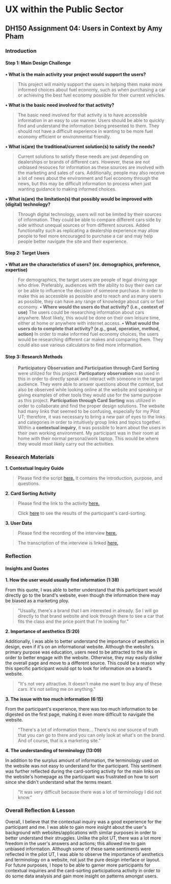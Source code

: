 # UX within the Public Sector 
## DH150 Assignment 04: Users in Context by Amy Pham 

### Introduction

#### Step 1: Main Design Challenge 
**• What is the main activity your project would support the users?**
> This project will mainly support the users in helping them make more informed choices about fuel economy, such as when purchasing a car or achieving the best fuel economy possible for their current vehicles. 

**• What is the basic need involved for that activity?**
> The basic need involved for that activity is to have accessible information in an easy to use manner. Users should be able to quickly find and understand the information being presented to them. They should not have a difficult experience in wanting to be more fuel economy efficient or environmental friendly. 

**• What is(are) the traditional/current solution(s) to satisfy the needs?**
> Current solutions to satisfy these needs are just depending on dealerships or brands of different cars. However, these are not unbiased resouces for information as these sources are involved with the marketing and sales of cars. Additionally, people may also receive a lot of news about the environment and fuel economy through the news, but this may be difficult information to process when just wanting guidance to making informed choices. 

**• What is(are) the limitation(s) that possibly would be improved with (digital) technology?**
> Through digital technology, users will not be limited by their sources of information. They could be able to compare different cars side by side without unequal sources or from different sources. Added functionality such as replicating a dealership experience may allow people to feel more encouraged to purchase a car and may help people better navigate the site and their experience.  

#### Step 2: Target Users 
**• What are the characteristics of users? (ex. demographics, preference, expertise)** 
> For demographics, the target users are people of legal driving age who drive. Preferably, audiences with the ability to buy their own car or be able to influence the decision of someone purchase. In order to make this as accessible as possible and to reach and as many users as possible, they can have any range of knowledge about cars or fuel economy. 
**• Where would the users do that activity? (i.e., context of use)**
> The users could be researching information about cars anywhere. Most likely, this would be done on their own leisure time, either at home or anywhere with internet access. 
**• What would the users do to complete that activity? (e.g., goal, operation, method, action)**
> In order to make informed fuel economy choices, the users would be researching different car makes and comparing them. They could also use various calculators to find more information. 

#### Step 3: Research Methods 
> **Participatory Observation and Participation through Card Sorting** were utilized for this project. 
> **Particpatory observation** was used in this in order to directly speak and interact with someone in the target audience. They were able to answer questions about the context, but also be observed while looking online at the website and speaking or giving examples of other tools they would use for the same purpose as this project. 
> **Participation through Card Sorting** was utilized in order to collaborate and find the proper design solutions. The website had many links that seemed to be confusing, especially for my Pilot UT; therefore, it was necessary to bring a new pair of eyes to the links and categories in order to intuitively group links and topics together. 
> Within a **contextual inquiry**, it was possible to learn about the users in their own working environment. My participant was in their room at home with their normal personal/work laptop. This would be where they would msot likely carry out the activities. 

### Research Materials 
**1. Contextual Inquiry Guide**

> Please find the script [here.](https://docs.google.com/document/d/1x0cQBcXMqS2MgKydhJJkIGrIwVGRp-uifiKzlYnPyHc/edit?usp=sharing) It contains the introduction, purpose, and questions. 

**2. Card Sorting Activity** 

> Please find the link to the activity [here.](https://ows.io/os/5c7v4f4n)

> Click [here](https://drive.google.com/drive/folders/1VfBQ7aNGvWucREd8NNri20PDNRNf-wDf?usp=sharing) to see the results of the participant's card-sorting. 

**3. User Data** 

> Please find the recording of the interview [here.](https://drive.google.com/file/d/1JZAkmsg6p2_Dt4AhY8BKIsLt6NdFx5c8/view?usp=sharing) 

> The transcription of the interview is linked [here.](https://docs.google.com/document/d/1BfSFcyaIz3mp4_93gi9Huvv2ew0M4AF0zqcbXyLTgBY/edit?usp=sharing) 

### Reflection
#### Insights and Quotes 
**1. How the user would usually find information (1:38)**

From this quote, I was able to better understand that this participant would directly go to the brand's website, even though the information there may be biased as a marketing ploy. 
   
> "Usually, there's a brand that I am interested in already. So I will go directly to that brand website and look through there to see a car that fits the class and the price point that I'm looking for."

**2. Importance of aesthetics (5:20)** 

Additionally, I was able to better understand the importance of aesthetics in design, even if it's on an informational website. Although the website's primary purpose was education, users need to be attracted to the site in order to better engage with the website. Otherwise, they may easily dislike the overall page and move to a different source. This could be a reason why this specific participant would opt to look for information on a brand's website. 

> "It's not very attractive. It doesn't make me want to buy any of these cars. It's not selling me on anything."

**3. The issue with too much information (6:15)** 

From the participant's experience, there was too much information to be digested on the first page, making it even more difficult to navigate the website. 

> "There's a lot of information there... There's no one source of truth that you can go to there and you can only look at what's on the brand. And of course, that is a marketing site." 

**4. The understanding of terminology (13:09)**

In addition to the surplus amount of information, the terminology used on the website was not easy to understand for the participant. This sentiment was further reflected during the card-sorting activity for the main links on the website's homepage as the participant was frustrated on how to sort since she didn't understand what the terms meant. 

> "It was very difficult because there was a lot of terminology I did not know."

### Overall Reflection & Lesson
Overall, I believe that the contextual inquiry was a good experience for the participant and me. I was able to gain more insight about the user's background with websites/applications with similar purposes in order to better understand their struggles. Unlike the pilot UT, there was a lot more freedom in the user's answers and actions; this allowed me to gain unbiased information. Although some of these same sentiments were reflected in the pilot UT, I was able to observe the importance of aesthetics and terminology on a website, not just the pure design interface or layout. For future purposes, I hope to be able to garner more participants for contextual inquiries and the card-sorting participationa activity in order to do some data analysis and gain more insight on patterns amongst users. 
